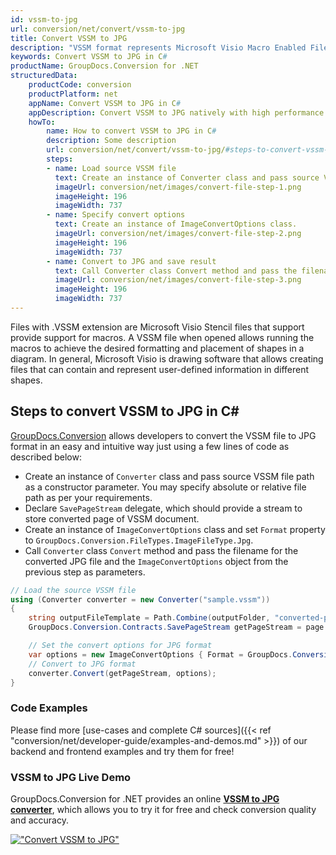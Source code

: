 ```yaml
---
id: vssm-to-jpg
url: conversion/net/convert/vssm-to-jpg
title: Convert VSSM to JPG
description: "VSSM format represents Microsoft Visio Macro Enabled File Format with .vssm extension. Learn how to convert VSSM to JPG file programmatically in C# language using GroupDocs.Conversion for .NET library."
keywords: Convert VSSM to JPG in C#
productName: GroupDocs.Conversion for .NET
structuredData:
    productCode: conversion
    productPlatform: net
    appName: Convert VSSM to JPG in C#
    appDescription: Convert VSSM to JPG natively with high performance using C# language and server side GroupDocs.Conversion for .NET APIs, without the use of any software like Microsoft or Open Office.
    howTo:
        name: How to convert VSSM to JPG in C# 
        description: Some description
        url: conversion/net/convert/vssm-to-jpg/#steps-to-convert-vssm-to-jpg-in-c
        steps:
        - name: Load source VSSM file 
          text: Create an instance of Converter class and pass source VSSM file path as a constructor parameter. You may specify absolute or relative file path as per your requirements. 
          imageUrl: conversion/net/images/convert-file-step-1.png
          imageHeight: 196
          imageWidth: 737
        - name: Specify convert options 
          text: Create an instance of ImageConvertOptions class.
          imageUrl: conversion/net/images/convert-file-step-2.png
          imageHeight: 196
          imageWidth: 737
        - name: Convert to JPG and save result 
          text: Call Converter class Convert method and pass the filename for the converted HTML file and the ImageConvertOptions object from the previous step as parameters.
          imageUrl: conversion/net/images/convert-file-step-3.png
          imageHeight: 196
          imageWidth: 737
---
```


Files with .VSSM extension are Microsoft Visio Stencil files that support provide support for macros. A VSSM file when opened allows running the macros to achieve the desired formatting and placement of shapes in a diagram. In general, Microsoft Visio is drawing software that allows creating files that can contain and represent user-defined information in different shapes.

## Steps to convert VSSM to JPG in C#

[GroupDocs.Conversion](https://products.groupdocs.com/conversion/net) allows developers to convert the VSSM file to JPG format in an easy and intuitive way just using a few lines of code as described below:

* Create an instance of `Converter` class and pass source VSSM file path as a constructor parameter. You may specify absolute or relative file path as per your requirements. 
* Declare `SavePageStream` delegate, which should provide a stream to store converted page of VSSM document.
* Create an instance of `ImageConvertOptions` class and set `Format` property to `GroupDocs.Conversion.FileTypes.ImageFileType.Jpg`.
* Call `Converter` class `Convert` method and pass the filename for the converted JPG file and the `ImageConvertOptions` object from the previous step as parameters.

```csharp
// Load the source VSSM file
using (Converter converter = new Converter("sample.vssm"))
{
    string outputFileTemplate = Path.Combine(outputFolder, "converted-page-{0}.jpg");
    GroupDocs.Conversion.Contracts.SavePageStream getPageStream = page => new FileStream(string.Format(outputFileTemplate, page), FileMode.Create);

    // Set the convert options for JPG format
    var options = new ImageConvertOptions { Format = GroupDocs.Conversion.FileTypes.ImageFileType.Jpg };   
    // Convert to JPG format
    converter.Convert(getPageStream, options);
}
```

### Code Examples

Please find more [use-cases and complete C# sources]({{< ref "conversion/net/developer-guide/examples-and-demos.md" >}}) of our backend and frontend examples and try them for free!

### VSSM to JPG Live Demo

GroupDocs.Conversion for .NET provides an online [**VSSM to JPG converter**](https://products.groupdocs.app/conversion/vssm-to-jpg), which allows you to try it for free and check conversion quality and accuracy.

[!["Convert VSSM to JPG"](conversion/net/images/convert-to-jpg/convert-vssm-to-jpg.png)](https://products.groupdocs.app/conversion/vssm-to-jpg)